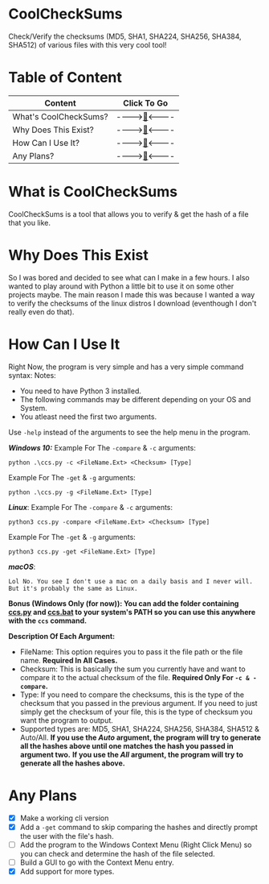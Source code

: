 
# CoolCheckSums
Check/Verify the checksums (MD5, SHA1, SHA224, SHA256, SHA384, SHA512) of various files with this very cool tool!
# Table of Content
|Content|Click To Go|
|--|--|
|What's CoolCheckSums?|---->[🔽](#What-is-CoolCheckSums)<----|
|Why Does This Exist?|---->[🔽](#Why-Does-This-Exist)<----|
|How Can I Use It?|---->[🔽](#How-Can-I-Use-It)<----|
|Any Plans?|---->[🔽](#Any-Plans)<----|
# What is CoolCheckSums
CoolCheckSums is a tool that allows you to verify & get the hash of a file that you like.
# Why Does This Exist
So I was bored and decided to see what can I make in a few hours. I also wanted to play around with Python a little bit to use it on some other projects maybe. The main reason I made this was because I wanted a way to verify the checksums of the linux distros I download (eventhough I don't really even do that).
# How Can I Use It
Right Now, the program is very simple and has a very simple command syntax:
Notes:
 - You need to have Python 3 installed.
 - The following commands may be different depending on your OS and System.
 - You atleast need the first two arguments.

Use `-help` instead of the arguments to see the help menu in the program.

***Windows 10:***
Example For The `-compare` & `-c` arguments:

    python .\ccs.py -c <FileName.Ext> <Checksum> [Type]
Example For The `-get` & `-g` arguments:

    python .\ccs.py -g <FileName.Ext> [Type]

***Linux***:
Example For The `-compare` & `-c` arguments:

    python3 ccs.py -compare <FileName.Ext> <Checksum> [Type]
Example For The `-get` & `-g` arguments:

    python3 ccs.py -get <FileName.Ext> [Type]

***macOS***:

    Lol No. You see I don't use a mac on a daily basis and I never will. But it's probably the same as Linux.
 **Bonus (Windows Only (for now)): You can add the folder containing [ccs.py](https://github.com/Its-pedram/CoolCheckSums/blob/main/CoolCheckSums/CoolCheckSums.py) and [ccs.bat](https://github.com/Its-pedram/CoolCheckSums/blob/main/CoolCheckSums/ccs.bat) to your system's PATH so you can use this anywhere with the `ccs` command.**

**Description Of Each Argument:**

 - FileName: This option requires you to pass it the file path or the file name. **Required In All Cases.**
 - Checksum: This is basically the sum you currently have and want to compare it to the actual checksum of the file. **Required Only For `-c & -compare`.**
 - Type: If you need to compare the checksums, this is the type of the checksum that you passed in the previous argument. If you need to just simply get the checksum of your file, this is the type of checksum you want the program to output.
 - Supported types are: MD5, SHA1, SHA224, SHA256, SHA384, SHA512 & Auto/All.
 **If you use the *Auto* argument, the program will try to generate all the hashes above until one matches the hash you passed in argument two.**
  **If you use the *All* argument, the program will try to generate all the hashes above.**
 # Any Plans
 
 - [x] Make a working cli version 
 - [x] Add a `-get` command to skip comparing the hashes and directly prompt the user with the file's hash.
 - [ ] Add the program to the Windows Context Menu (Right Click Menu) so you can check and determine the hash of the file selected.
 - [ ] Build a GUI to go with the Context Menu entry.
 - [x] Add support for more types.
